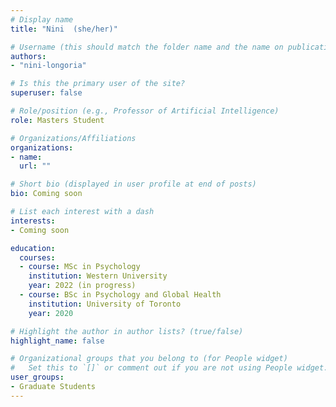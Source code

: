 ```yaml
---
# Display name
title: "Nini  (she/her)"

# Username (this should match the folder name and the name on publications)
authors:
- "nini-longoria"

# Is this the primary user of the site?
superuser: false

# Role/position (e.g., Professor of Artificial Intelligence)
role: Masters Student

# Organizations/Affiliations
organizations:
- name: 
  url: ""

# Short bio (displayed in user profile at end of posts)
bio: Coming soon

# List each interest with a dash
interests:
- Coming soon

education:
  courses:
  - course: MSc in Psychology
    institution: Western University
    year: 2022 (in progress)
  - course: BSc in Psychology and Global Health
    institution: University of Toronto
    year: 2020

# Highlight the author in author lists? (true/false)
highlight_name: false

# Organizational groups that you belong to (for People widget)
#   Set this to `[]` or comment out if you are not using People widget.
user_groups:
- Graduate Students
---
```

